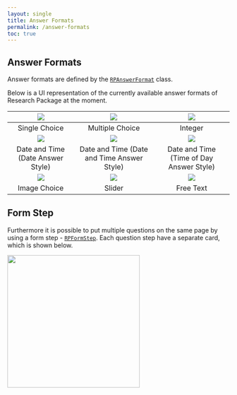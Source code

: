 ```yaml
---
layout: single
title: Answer Formats
permalink: /answer-formats
toc: true
---
```


## Answer Formats

Answer formats are defined by the [`RPAnswerFormat`](https://pub.dev/documentation/research_package/latest/research_package_model/RPAnswerFormat-class.html) class.

Below is a UI representation of the currently available answer formats of Research Package at the moment.

|  <img src="https://raw.githubusercontent.com/cph-cachet/research.package/gh-pages/assets/images/SingleChoiceStep.png"> |  <img src="https://raw.githubusercontent.com/cph-cachet/research.package/gh-pages/assets/images/MultiChoiceStep.png"> |   <img src="https://raw.githubusercontent.com/cph-cachet/research.package/gh-pages/assets/images/IntegerStep.png">|
|:-:|:-:|:-:|
| Single Choice  |Multiple Choice   |  Integer |
| <img src="https://raw.githubusercontent.com/cph-cachet/research.package/gh-pages/assets/images/DateStep.png">  | <img src="https://raw.githubusercontent.com/cph-cachet/research.package/gh-pages/assets/images/DateTimeStep.png">  |  <img src="https://raw.githubusercontent.com/cph-cachet/research.package/gh-pages/assets/images/TimeStep.png"> |
| Date and Time (Date Answer Style)  | Date and Time (Date and Time Answer Style)  |  Date and Time (Time of Day Answer Style) |
| <img src="https://raw.githubusercontent.com/cph-cachet/research.package/gh-pages/assets/images/ImageStep.png">  |  <img src="https://raw.githubusercontent.com/cph-cachet/research.package/gh-pages/assets/images/ScaleStep.png"> |  <img src="https://raw.githubusercontent.com/cph-cachet/research.package/gh-pages/assets/images/FreeTextStep.png"> |
| Image Choice  | Slider  | Free Text  |

## Form Step

Furthermore it is possible to put multiple questions on the same page by using a form step - [`RPFormStep`](https://pub.dev/documentation/research_package/latest/research_package_model/RPFormStep-class.html). 
Each question step have a separate card, which is shown below. 

<img src="https://raw.githubusercontent.com/cph-cachet/research.package/gh-pages/assets/images/FormStep.png" width="300">
